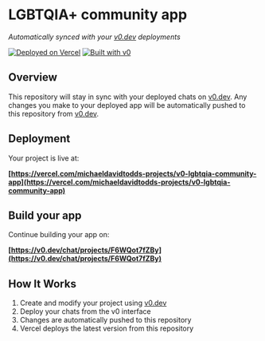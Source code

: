 # LGBTQIA+ community app

*Automatically synced with your [v0.dev](https://v0.dev) deployments*

[![Deployed on Vercel](https://img.shields.io/badge/Deployed%20on-Vercel-black?style=for-the-badge&logo=vercel)](https://vercel.com/michaeldavidtodds-projects/v0-lgbtqia-community-app)
[![Built with v0](https://img.shields.io/badge/Built%20with-v0.dev-black?style=for-the-badge)](https://v0.dev/chat/projects/F6WQot7fZBy)

## Overview

This repository will stay in sync with your deployed chats on [v0.dev](https://v0.dev).
Any changes you make to your deployed app will be automatically pushed to this repository from [v0.dev](https://v0.dev).

## Deployment

Your project is live at:

**[https://vercel.com/michaeldavidtodds-projects/v0-lgbtqia-community-app](https://vercel.com/michaeldavidtodds-projects/v0-lgbtqia-community-app)**

## Build your app

Continue building your app on:

**[https://v0.dev/chat/projects/F6WQot7fZBy](https://v0.dev/chat/projects/F6WQot7fZBy)**

## How It Works

1. Create and modify your project using [v0.dev](https://v0.dev)
2. Deploy your chats from the v0 interface
3. Changes are automatically pushed to this repository
4. Vercel deploys the latest version from this repository